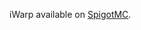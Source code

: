 iWarp available on [SpigotMC]([url](https://www.spigotmc.org/resources/iwarp-warps-with-upkeep-addon-to-essentialsx.68157/)).
